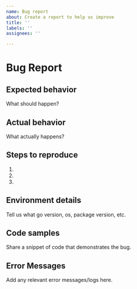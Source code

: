 ```yaml
---
name: Bug report
about: Create a report to help us improve
title: ''
labels: ''
assignees: ''

---
```


# Bug Report

## Expected behavior

What should happen?

## Actual behavior

What actually happens?

## Steps to reproduce

1.
1.
1.


## Environment details

Tell us what go version, os, package version, etc.

## Code samples

Share a snippet of code that demonstrates the bug.

## Error Messages

Add any relevant error messages/logs here.
